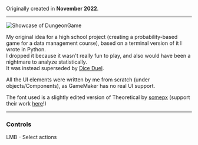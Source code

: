 Originally created in **November 2022**.

---

![Showcase of DungeonGame](https://github.com/Klehrik/DungeonGame/assets/78520710/d55333fc-7c92-41c3-b016-9856b20faff7)


My original idea for a high school project (creating a probability-based game for a data management course), based on a terminal version of it I wrote in Python.  
I dropped it because it wasn't really fun to play, and also would have been a nightmare to analyze statistically.  
It was instead superseded by [Dice Duel](https://klehrik.itch.io/dice-duel).

All the UI elements were written by me from scratch (under objects/Components), as GameMaker has no real UI support.

The font used is a slightly edited version of Theoretical by [somepx](https://somepx.itch.io/) (support their work [here](https://somepx.itch.io/humble-fonts-tiny)!)

---

### Controls

LMB - Select actions
